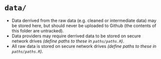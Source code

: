 # `data/`

* Data derrived from the raw data (e.g. cleaned or intermediate data) may be stored here, but should never be uploaded to Github (the contents of this folder are untracked).
* Data providers may require derrived data to be stored on secure network drives *(define paths to these in `paths/paths.R`)*.
* All raw data is stored on secure network drives *(define paths to these in `paths/paths.R`)*.
